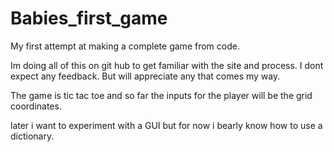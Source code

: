 # Babies_first_game
My first attempt at making a complete game from code.

Im doing all of this on git hub to get familiar with the site and process. 
I dont expect any feedback. But will appreciate any that comes my way.

The game is tic tac toe and so far the inputs for the player will be the grid coordinates.

later i want to experiment with a GUI but for now i bearly know how to use a dictionary.
